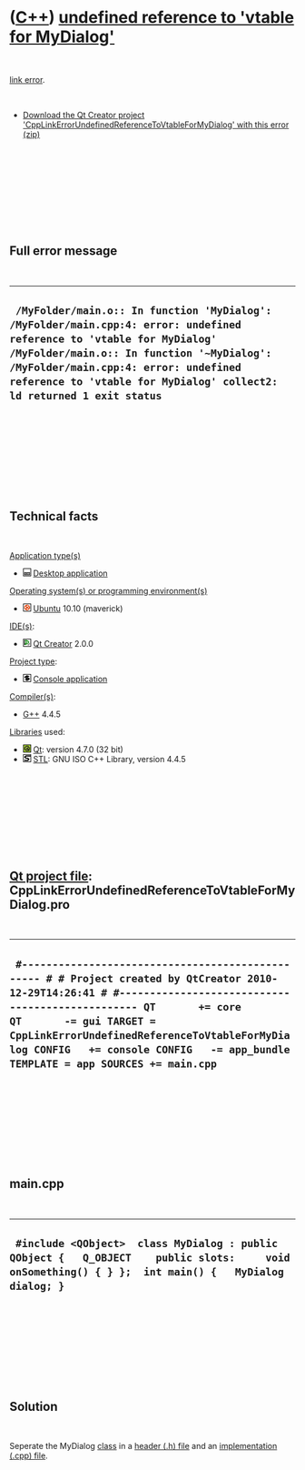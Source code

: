 



 

 

 

 

 

([C++](Cpp.htm)) [undefined reference to 'vtable for MyDialog'](CppLinkErrorUndefinedReferenceToVtableForMyDialog.htm)
======================================================================================================================

 

[link error](CppLinkError.htm).

 

-   [Download the Qt Creator project
    'CppLinkErrorUndefinedReferenceToVtableForMyDialog' with this
    error (zip)](CppLinkErrorUndefinedReferenceToVtableForMyDialog.zip)

 

 

 

 

 

Full error message
------------------

 

  -----------------------------------------------------------------------------------------------------------------------------------------------------------------------------------------------------------------------------------------------------------------------------------
  ` /MyFolder/main.o:: In function 'MyDialog': /MyFolder/main.cpp:4: error: undefined reference to 'vtable for MyDialog' /MyFolder/main.o:: In function '~MyDialog': /MyFolder/main.cpp:4: error: undefined reference to 'vtable for MyDialog' collect2: ld returned 1 exit status`
  -----------------------------------------------------------------------------------------------------------------------------------------------------------------------------------------------------------------------------------------------------------------------------------

 

 

 

 

 

Technical facts
---------------

 

[Application type(s)](CppApplication.htm)

-   ![Desktop](PicDesktop.png) [Desktop
    application](CppDesktopApplication.htm)

[Operating system(s) or programming environment(s)](CppOs.htm)

-   ![Ubuntu](PicUbuntu.png) [Ubuntu](CppUbuntu.htm) 10.10 (maverick)

[IDE(s)](CppIde.htm):

-   ![Qt Creator](PicQtCreator.png) [Qt Creator](CppQtCreator.htm) 2.0.0

[Project type](CppQtProjectType.htm):

-   ![console](PicConsole.png) [Console
    application](CppConsoleApplication.htm)

[Compiler(s)](CppCompiler.htm):

-   [G++](CppGpp.htm) 4.4.5

[Libraries](CppLibrary.htm) used:

-   ![Qt](PicQt.png) [Qt](CppQt.htm): version 4.7.0 (32 bit)
-   ![STL](PicStl.png) [STL](CppStl.htm): GNU ISO C++ Library, version
    4.4.5

 

 

 

 

 

[Qt project file](CppQtProjectFile.htm): CppLinkErrorUndefinedReferenceToVtableForMyDialog.pro
----------------------------------------------------------------------------------------------

 

  -------------------------------------------------------------------------------------------------------------------------------------------------------------------------------------------------------------------------------------------------------------------------------------------------------------------------------------------
  ` #------------------------------------------------- # # Project created by QtCreator 2010-12-29T14:26:41 # #------------------------------------------------- QT       += core QT       -= gui TARGET = CppLinkErrorUndefinedReferenceToVtableForMyDialog CONFIG   += console CONFIG   -= app_bundle TEMPLATE = app SOURCES += main.cpp`
  -------------------------------------------------------------------------------------------------------------------------------------------------------------------------------------------------------------------------------------------------------------------------------------------------------------------------------------------

 

 

 

 

 

main.cpp
--------

 

  -------------------------------------------------------------------------------------------------------------------------------------------------------
  ` #include <QObject>  class MyDialog : public QObject {   Q_OBJECT    public slots:     void onSomething() { } };  int main() {   MyDialog dialog; }`
  -------------------------------------------------------------------------------------------------------------------------------------------------------

 

 

 

 

 

Solution
--------

 

Seperate the MyDialog [class](CppClass.htm) in a [header (.h)
file](CppHeaderFile.htm) and an [implementation (.cpp)
file](CppImplementationFile.htm).

 

 

 

 

 





 



